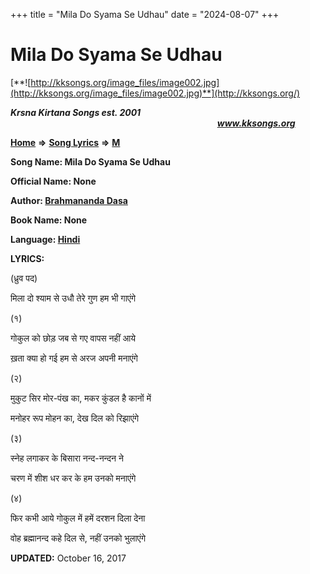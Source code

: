 +++
title = "Mila Do Syama Se Udhau"
date = "2024-08-07"
+++

# Mila Do Syama Se Udhau
[**![http://kksongs.org/image_files/image002.jpg](http://kksongs.org/image_files/image002.jpg)**](http://kksongs.org/)

**_Krsna Kirtana Songs est. 2001_**                                                                                                                                                **_www.kksongs.org_**

**[Home](http://kksongs.org/)** **⇒** **[Song Lyrics](http://kksongs.org/lyrics.html)** **⇒** **[M](http://kksongs.org/songs/song_m.html)**

**Song Name: Mila Do Syama Se Udhau**

**Official Name: None**

**Author: [Brahmananda Dasa](http://kksongs.org/authors/list/brahmananda.html)**

**Book Name: None**

**Language: [Hindi](http://kksongs.org/language/list/hindi.html)**

**LYRICS:**

(ध्रुव पद)

मिला दो श्याम से उधौ तेरे गुण हम भी गाएंगे

(१)

गोकुल को छोड़ जब से गए वापस नहीं आये

ख़ता क्या हो गई हम से अरज अपनी मनाएंगे

(२)

मुकुट सिर मोर\-पंख का, मकर कुंडल है कानों में

मनोहर रूप मोहन का, देख दिल को रिझाएंगे

(३)

स्नेह लगाकर के बिसारा नन्द\-नन्दन ने

चरण में शीश धर कर के हम उनको मनाएंगे

(४)

फिर कभी आये गोकुल में हमें दरशन दिला देना

वोह ब्रह्मानन्द कहे दिल से, नहीं उनको भुलाएंगे

**UPDATED:** October 16, 2017
